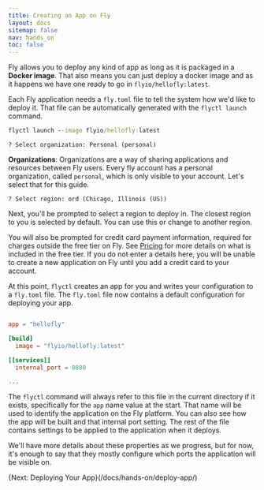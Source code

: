 ```yaml
---
title: Creating an App on Fly
layout: docs
sitemap: false
nav: hands_on
toc: false
---
```


Fly allows you to deploy any kind of app as long as it is packaged in a **Docker image**. That also means you can just deploy a docker image and as it happens we have one ready to go in `flyio/hellofly:latest`. 

Each Fly application needs a `fly.toml` file to tell the system how we'd like to deploy it. That file can be automatically generated with the `flyctl launch` command. 

```cmd
flyctl launch --image flyio/hellofly:latest
```
```output 
? Select organization: Personal (personal)
```
**Organizations**: Organizations are a way of sharing applications and resources between Fly users. Every fly account has a personal organization, called `personal`, which is only visible to your account. Let's select that for this guide.

```output
? Select region: ord (Chicago, Illinois (US))
```
Next, you'll be prompted to select a region to deploy in. The closest region to you is selected by default. You can use this or change to another region. 


<div class="callout">

You will also be prompted for credit card payment information, required for charges outside the free tier on Fly. See [Pricing](/docs/about/pricing) for more details on what is included in the free tier. If you do not enter a details here, you will be unable to create a new application on Fly until you add a credit card to your account.

</div>

At this point, `flyctl` creates an app for you and writes your configuration to a `fly.toml` file. The `fly.toml` file now contains a default configuration for deploying your app.

```toml

app = "hellofly"

[build]
  image = "flyio/hellofly:latest"

[[services]]
  internal_port = 8080

...
```

The `flyctl` command will always refer to this file in the current directory if it exists, specifically for the `app` name value at the start. That name will be used to identify the application on the Fly platform. You can also see how the app will be built and that internal port setting. The rest of the file contains settings to be applied to the application when it deploys. 

We'll have more details about these properties as we progress, but for now, it's enough to say that they mostly configure which ports the application will be visible on.

{Next: Deploying Your App}(/docs/hands-on/deploy-app/)
